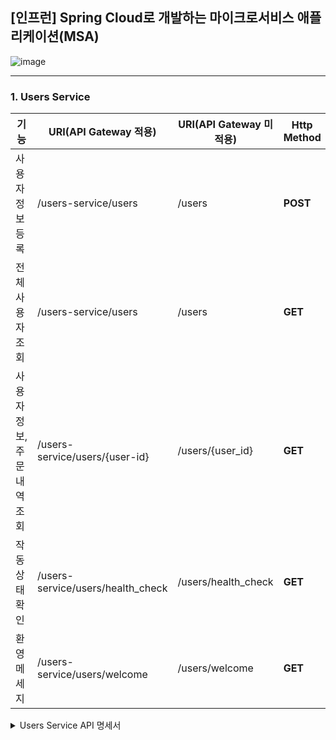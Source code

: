 ## [인프런] Spring Cloud로 개발하는 마이크로서비스 애플리케이션(MSA)

![image](https://github.com/choidongkuen/SpringCloud_MicroService/assets/96874318/ad46460f-d170-4945-8477-60925e5048ff)


<hr>

### 1. Users Service


|기능| URI(API Gateway 적용)              |URI(API Gateway 미적용) | Http Method |
|---|----------------------------------|---|---|
| 사용자 정보 등록 | /users-service/users              | /users | **POST** |
| 전체 사용자 조회 | /users-service/users              | /users | **GET** |
| 사용자 정보, 주문 내역 조회 | /users-service/users/{user-id}    | /users/{user_id} | **GET** |
| 작동 상태 확인 | /users-service/users/health_check | /users/health_check | **GET** |
| 환영 메세지 | /users-service/users/welcome | /users/welcome | **GET** |

<details>
<summary>Users Service API 명세서</summary>
<div markdown="1">
<br>
  
[1. 사용자 정보 등록]
<br>

요청
```json
POST /users-service/users
{
  "email": "danaver12@daum.net",
  "name": "최동근",
  "password": "ehdrms121212"
}
```

응답
```json
1
```

<hr>

[2. 사용자 정보 조회]
<br>

요청
```json
GET /users-service/users
```

응답
```json
{
  "email": "danaver12@daum.net",
  "name" : "최동근",
  "userId" : "sdewsdcx"
}
```


</div>
</details>
